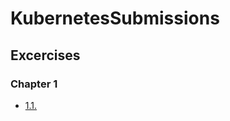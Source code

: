 # KubernetesSubmissions

## Excercises

### Chapter 1

- [1.1.](https://github.com/jipeso/KubernetesSubmissions/tree/1.1/generator-app)
